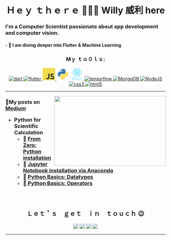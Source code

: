 <h1 align="center"> Ｈｅｙ ｔｈｅｒｅ 👨🏾‍💻  Willy 威利 here</h1>
 
 <h3> I'm a Computer Scientist passionate about app development and computer vision. </h3>

<h4> - 🌱 I am diving deeper into Flutter & Machine Learning  </h4>

</a>

<h3 align="center">Mｙ ｔｏ０ｌｓ:</h3>

<p align="center"> <a href="https://dart.dev" target="_blank" rel="noreferrer"> <img src="https://www.vectorlogo.zone/logos/dartlang/dartlang-icon.svg" alt="dart" width="40" height="40"/> 
</a> <a href="https://flutter.dev" target="_blank" rel="noreferrer"> <img src="https://www.vectorlogo.zone/logos/flutterio/flutterio-icon.svg" alt="flutter" width="40" height="40"/> </a> <a href="https://developer.mozilla.org/en-US/docs/Web/JavaScript" target="_blank" rel="noreferrer"> <img src="https://raw.githubusercontent.com/devicons/devicon/master/icons/javascript/javascript-original.svg" alt="javascript" width="40" height="40"/> </a> <img src="https://raw.githubusercontent.com/devicons/devicon/master/icons/python/python-original.svg" alt="python" width="40" height="40"/> </a> <a href="https://reactjs.org/" target="_blank" rel="noreferrer"> <img src="https://raw.githubusercontent.com/devicons/devicon/master/icons/react/react-original-wordmark.svg" alt="react" width="40" height="40"/> </a> <a href="https://www.tensorflow.org" target="_blank" rel="noreferrer"> <img src="https://www.vectorlogo.zone/logos/tensorflow/tensorflow-icon.svg" alt="tensorflow" width="40" height="40"/><a href="https://www.mongodb.com/" target="_blank" rel="noreferrer"> <img src="https://www.vectorlogo.zone/logos/mongodb/mongodb-icon.svg" alt="MongoDB" width="40" height="40"/><a href="https://nodejs.org/en/" target="_blank" rel="noreferrer"> <img src="https://www.vectorlogo.zone/logos/nodejs/nodejs-icon.svg" alt="NodeJS" width="40" height="40"/>
<a href="https://developer.mozilla.org/en-US/docs/Web/CSS" target="_blank" rel="noreferrer"> <img src="https://www.vectorlogo.zone/logos/w3_css/w3_css-official.svg" alt="css3" width="50" height="46"/>
<a href="https://www.w3schools.com/html/" target="_blank" rel="noreferrer"> <img src="https://www.vectorlogo.zone/logos/w3_html5/w3_html5-icon.svg" alt="html5" width="40" height="37"/>
</a> </p>


<hr>
 
 <img align="right" src="https://user-images.githubusercontent.com/39323686/197477135-f785e264-71d3-407c-9b1d-d143fe107151.jpg" width="350" height="220" />
  <p> <h3>📔My posts on<a href="https://medium.com/@wjj288" target="blank">  Medium</a></p>

- **Python for Scientific Calculation**
    - **📘** <a href = "https://medium.com/@wjj288/python-for-scientific-calculation-i-5a9227924db4">
From Zero: Python installation <a>
    - **📘** <a href = "https://medium.com/@wjj288/python-for-scientific-calculation-ii-dc535c5fa0ae">
Jupyter Notebook installation via Anaconda<a>
    - **📘** <a href = "https://medium.com/@wjj288/python-for-scientific-calculation-29df12514b43">
Python Basics: Datatypes <a>
    - **📘**<a href = "https://medium.com/@wjj288/python-for-scientific-calculation-iv-857464913bc6">
 Python Basics: Operators<a>  

 
 <br>


## <h3 align="center">Ｌｅｔ＇ｓ　ｇｅｔ　ｉｎ　ｔｏｕｃｈ 😉</h3>
<p align="center">

 <!--Linkedin --> 
<a href="https://linkedin.com/in/willylima28" target="blank">
<img src="https://img.shields.io/badge/linkedin-%230077B5.svg?&style=for-the-badge&logo=linkedin&logoColor=white" /><a>

 
 <!--Twitter --> 
<a href="https://twitter.com/wjj288" target="blank">
  <img src="https://img.shields.io/badge/twitter-%231DA1F2.svg?&style=for-the-badge&logo=twitter&logoColor=white" /><a>
  
<!--Medium --> 
<a href="https://medium.com/@wjj288" target="blank">
  <img src="https://img.shields.io/badge/medium-%23000000.svg?&style=for-the-badge&logo=medium&logoColor=white"/><a>
  
 <!--StackOverflow --> 
<a href="https://stackoverflow.com/users/13074315/will28" target="blank">
<img src="https://img.shields.io/badge/stackoverflow-%23EF8236.svg?&style=for-the-badge&logo=stackoverflow&logoColor=white" /><a>
 
 

 <hr>

<!--StackOverflow / #ef8236  <img src="https://raw.githubusercontent.com/rahuldkjain/github-profile-readme-generator/master/src/images/icons/Social/stack-overflow.svg" alt="will28" height="30" width="40" /></a>-->

</p>








